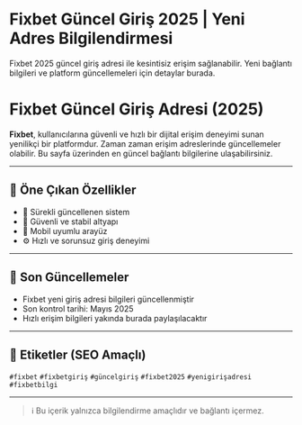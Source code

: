 # Fixbet Güncel Giriş 2025 | Yeni Adres Bilgilendirmesi

Fixbet 2025 güncel giriş adresi ile kesintisiz erişim sağlanabilir. Yeni bağlantı bilgileri ve platform güncellemeleri için detaylar burada.

# Fixbet Güncel Giriş Adresi (2025)

**Fixbet**, kullanıcılarına güvenli ve hızlı bir dijital erişim deneyimi sunan yenilikçi bir platformdur. Zaman zaman erişim adreslerinde güncellemeler olabilir. Bu sayfa üzerinden en güncel bağlantı bilgilerine ulaşabilirsiniz.

---

## 🚀 Öne Çıkan Özellikler

- 📅 Sürekli güncellenen sistem  
- 🔐 Güvenli ve stabil altyapı  
- 📱 Mobil uyumlu arayüz  
- ⚙️ Hızlı ve sorunsuz giriş deneyimi  

---

## 🔄 Son Güncellemeler

- Fixbet yeni giriş adresi bilgileri güncellenmiştir  
- Son kontrol tarihi: Mayıs 2025  
- Hızlı erişim bilgileri yakında burada paylaşılacaktır  

---

## 📌 Etiketler (SEO Amaçlı)

`#fixbet` `#fixbetgiriş` `#güncelgiriş` `#fixbet2025` `#yenigirişadresi` `#fixbetbilgi`

---

> ℹ️ Bu içerik yalnızca bilgilendirme amaçlıdır ve bağlantı içermez.
